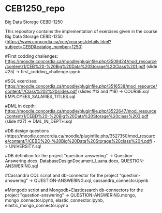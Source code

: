 # CEB1250_repo
Big Data Storage CEBD-1250

This repository contains the implementation of exercises given in the course Big Data Storage CEBD-1250 (https://www.concordia.ca/cce/courses/details.html?subject=CEBD&catalog_number=1250)

#First codding challenges: https://moodle.concordia.ca/moodle/pluginfile.php/3509424/mod_resource/content/1/CEB%20-%20Big%20Data%20Storage%20Class%201.pdf (slide #25) ->
first_codding_challenge.ipynb

#SQL exercises: https://moodle.concordia.ca/moodle/pluginfile.php/3516538/mod_resource/content/1/Class%202%20slides.pdf (slides #13 and #18) -> 
COURSE.sql
EMPLOYEES_SALARIES_TITLES.sql

#DML in depth: https://moodle.concordia.ca/moodle/pluginfile.php/3522647/mod_resource/content/1/CEBD%20-%20Big%20Data%20Storage%20class%203.pdf (slide #27) -> 
DML_IN_DEPTH.sql

#DB design questions (https://moodle.concordia.ca/moodle/pluginfile.php/3527350/mod_resource/content/1/CEBD%20-%20Big%20Data%20Storage%20class%204.pdf) -> 
UNIVERSITY.sql

#DB definition for the project "question-answering" -> 
Question-Answering.docx, DatabaseDesignDocument_Luana.docx, QUESTION-ANSWERING.sql

#Cassandra CQL script and db-connector for the project "question-answering" -> 
QUESTION-ANSWERING.cql, cassandra_connector.ipynb

#Mongodb script and Mongodb+Elasticsearch db-connectors for the project "question-answering" -> 
QUESTION-ANSWERING.mongo, mongo_connector.ipynb, elastic_connector.ipynb, elastic_mongo_connector.ipynb